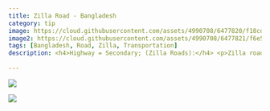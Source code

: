 ```yaml
---
title: Zilla Road - Bangladesh
category: tip
image: https://cloud.githubusercontent.com/assets/4990708/6477820/f18cd392-c1f5-11e4-9cb6-c2130097457d.PNG
image2: https://cloud.githubusercontent.com/assets/4990708/6477821/f6e5187c-c1f5-11e4-9519-ec1db2902068.PNG
tags: [Bangladesh, Road, Zilla, Transportation]
description: <h4>Highway = Secondary; (Zilla Roads):</h4> <p>Zilla roads (Secondary roads) are paved or hard surface roads.  Zilla roads are more narrow in width than Regional Highways, can can be hard to trace due the tree canopy adjacent to the road.  Road classification defined by Roads and Highways Department of the Ministry of Communications (RHD).  This guidance come from the <a href="http://wiki.openstreetmap.org/wiki/WikiProject_Bangladesh">Bangladesh OSM wiki</a> . </p>
 
---
```

 ![](https://cloud.githubusercontent.com/assets/4990708/6477820/f18cd392-c1f5-11e4-9cb6-c2130097457d.PNG)

 
 ![](https://cloud.githubusercontent.com/assets/4990708/6477821/f6e5187c-c1f5-11e4-9519-ec1db2902068.PNG)
